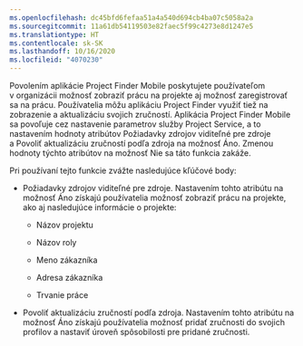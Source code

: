 ```yaml
---
ms.openlocfilehash: dc45bfd6fefaa51a4a540d694cb4ba07c5058a2a
ms.sourcegitcommit: 11a61db54119503e82faec5f99c4273e8d1247e5
ms.translationtype: HT
ms.contentlocale: sk-SK
ms.lasthandoff: 10/16/2020
ms.locfileid: "4070230"
---
```

Povolením aplikácie Project Finder Mobile poskytujete používateľom v organizácii možnosť zobraziť prácu na projekte aj možnosť zaregistrovať sa na prácu. Používatelia môžu aplikáciu Project Finder využiť tiež na zobrazenie a aktualizáciu svojich zručností. Aplikácia Project Finder Mobile sa povoľuje cez nastavenie parametrov služby Project Service, a to nastavením hodnoty atribútov Požiadavky zdrojov viditeľné pre zdroje a Povoliť aktualizáciu zručností podľa zdroja na možnosť Áno. Zmenou hodnoty týchto atribútov na možnosť Nie sa táto funkcia zakáže.  
  
 Pri používaní tejto funkcie zvážte nasledujúce kľúčové body:  
  
-   Požiadavky zdrojov viditeľné pre zdroje. Nastavením tohto atribútu na možnosť Áno získajú používatelia možnosť zobraziť prácu na projekte, ako aj nasledujúce informácie o projekte:  
  
    -   Názov projektu  
  
    -   Názov roly  
  
    -   Meno zákazníka  
  
    -   Adresa zákazníka  
  
    -   Trvanie práce  
  
-   Povoliť aktualizáciu zručností podľa zdroja. Nastavením tohto atribútu na možnosť Áno získajú používatelia možnosť pridať zručnosti do svojich profilov a nastaviť úroveň spôsobilosti pre pridané zručnosti.